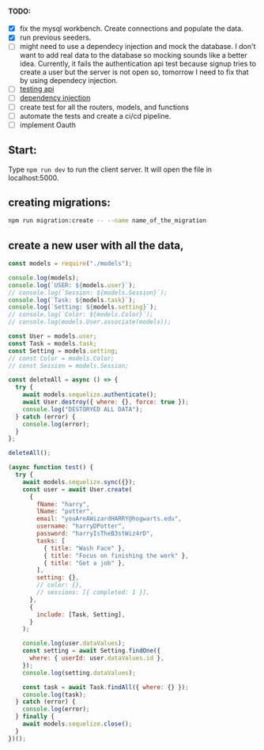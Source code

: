 #### TODO:

- [x] fix the mysql workbench. Create connections and populate the data.
- [x] run previous seeders.
- [ ] might need to use a dependecy injection and mock the database. I don't want to add real data to the database so mocking sounds like a better idea. Currently, it fails the authentication api test because signup tries to create a user but the server is not open so, tomorrow I need to fix that by using dependecy injection.
- [ ] [testing api](https://www.youtube.com/watch?v=r5L1XRZaCR0)
- [ ] [dependency injection](https://www.youtube.com/watch?v=IDjF6-s1hGk&list=PL0X6fGhFFNTd5_wsAMasuLarx_VSkqYYX&index=5)
- [ ] create test for all the routers, models, and functions
- [ ] automate the tests and create a ci/cd pipeline.
- [ ] implement Oauth

## Start:

Type `npm run dev` to run the client server. It will open the file in localhost:5000.

## creating migrations:

```sh
npm run migration:create -- --name name_of_the_migration

```

## create a new user with all the data,

```js
const models = require("./models");

console.log(models);
console.log(`USER: ${models.user}`);
// console.log(`Session: ${models.Session}`);
console.log(`Task: ${models.task}`);
console.log(`Setting: ${models.setting}`);
// console.log(`Color: ${models.Color}`);
// console.log(models.User.associate(models));

const User = models.user;
const Task = models.task;
const Setting = models.setting;
// const Color = models.Color;
// const Session = models.Session;

const deleteAll = async () => {
  try {
    await models.sequelize.authenticate();
    await User.destroy({ where: {}, force: true });
    console.log("DESTORYED ALL DATA");
  } catch (error) {
    console.log(error);
  }
};

deleteAll();

(async function test() {
  try {
    await models.sequelize.sync({});
    const user = await User.create(
      {
        fName: "harry",
        lName: "potter",
        email: "youAreAWizardHARRY@hogwarts.edu",
        username: "harryDPotter",
        password: "harryIsTheB3stWiz4rD",
        tasks: [
          { title: "Wash Face" },
          { title: "Focus on finishing the work" },
          { title: "Get a job" },
        ],
        setting: {},
        // color: {},
        // sessions: [{ completed: 1 }],
      },
      {
        include: [Task, Setting],
      }
    );

    console.log(user.dataValues);
    const setting = await Setting.findOne({
      where: { userId: user.dataValues.id },
    });
    console.log(setting.dataValues);

    const task = await Task.findAll({ where: {} });
    console.log(task);
  } catch (error) {
    console.log(error);
  } finally {
    await models.sequelize.close();
  }
})();
```
